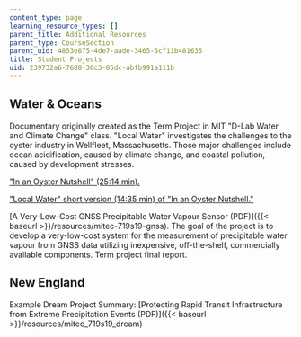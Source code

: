 ```yaml
---
content_type: page
learning_resource_types: []
parent_title: Additional Resources
parent_type: CourseSection
parent_uid: 4853e875-4de7-aade-3465-5cf11b481635
title: Student Projects
uid: 239732a6-7608-30c3-05dc-abfb991a111b
---
```


Water & Oceans
--------------

Documentary originally created as the Term Project in MIT "D-Lab Water and Climate Change" class. "Local Water" investigates the challenges to the oyster industry in Wellfleet, Massachusetts. Those major challenges include ocean acidification, caused by climate change, and coastal pollution, caused by development stresses.

["In an Oyster Nutshell" (25:14 min).](https://youtu.be/opmKChXiYyA)

["Local Water" short version (14:35 min) of "In an Oyster Nutshell."](https://youtu.be/4evJROh4wUk) 

[A Very-Low-Cost GNSS Precipitable Water Vapour Sensor (PDF)]({{< baseurl >}}/resources/mitec-719s19-gnss). The goal of the project is to develop a very-low-cost system for the measurement of precipitable water vapour from GNSS data utilizing inexpensive, off-the-shelf, commercially available components. Term project final report. 

New England
-----------

Example Dream Project Summary: [Protecting Rapid Transit Infrastructure from Extreme Precipitation Events (PDF)]({{< baseurl >}}/resources/mitec_719s19_dream)